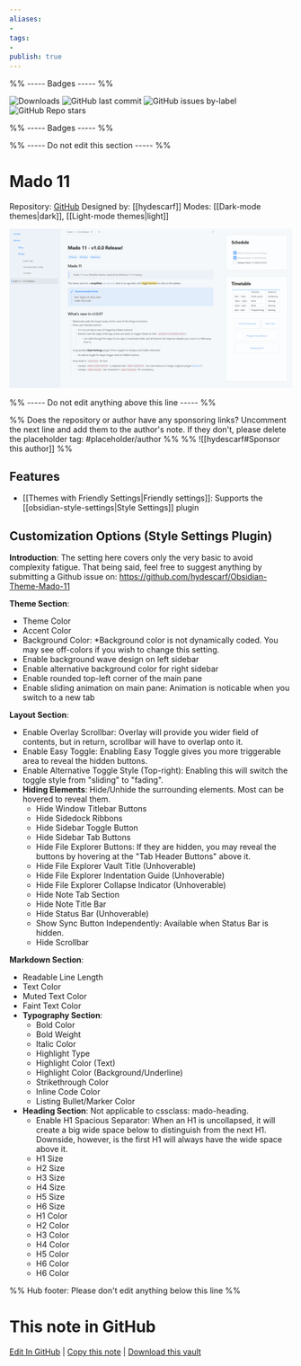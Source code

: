 ```yaml
---
aliases:
- 
tags: 
- 
publish: true
---
```


%% ----- Badges ----- %%

![Downloads](https://img.shields.io/badge/downloads-27062-573E7A?style=for-the-badge&logo=)
![GitHub last commit](https://img.shields.io/github/last-commit/hydescarf/Obsidian-Theme-Mado-11?color=573E7A&label=last%20update&logo=github&style=for-the-badge)
![GitHub issues by-label](https://img.shields.io/github/issues/hydescarf/Obsidian-Theme-Mado-11/help%20wanted?color=573E7A&logo=github&style=for-the-badge) 
![GitHub Repo stars](https://img.shields.io/github/stars/hydescarf/Obsidian-Theme-Mado-11?color=573E7A&logo=github&style=for-the-badge)

%% ----- Badges ----- %%

%% ----- Do not edit this section ----- %%

# Mado 11

Repository: [GitHub](https://github.com/hydescarf/Obsidian-Theme-Mado-11)
Designed by: [[hydescarf]]
Modes: [[Dark-mode themes|dark]], [[Light-mode themes|light]]



![screenshot](https://github.com/hydescarf/Obsidian-Theme-Mado-11/raw/HEAD/img/store-cover.png)

%% ----- Do not edit anything above this line ----- %% 

%% Does the repository or author have any sponsoring links? Uncomment the next line and add them to the author's note. If they don't, please delete the placeholder tag: #placeholder/author %%
%% ![[hydescarf#Sponsor this author]] %%


## Features

- [[Themes with Friendly Settings|Friendly settings]]: Supports the [[obsidian-style-settings|Style Settings]] plugin

## Customization Options (Style Settings Plugin) 

**Introduction**: The setting here covers only the very basic to avoid complexity fatigue. That being said, feel free to suggest anything by submitting a Github issue on: https://github.com/hydescarf/Obsidian-Theme-Mado-11

**Theme Section**: 
- Theme Color
- Accent Color
- Background Color: *Background color is not dynamically coded. You may see off-colors if you wish to change this setting.
- Enable background wave design on left sidebar
- Enable alternative background color for right sidebar
- Enable rounded top-left corner of the main pane
- Enable sliding animation on main pane: Animation is noticable when you switch to a new tab

**Layout Section**: 
- Enable Overlay Scrollbar: Overlay will provide you wider field of contents, but in return, scrollbar will have to overlap onto it.
- Enable Easy Toggle: Enabling Easy Toggle gives you more triggerable area to reveal the hidden buttons.
- Enable Alternative Toggle Style (Top-right): Enabling this will switch the toggle style from "sliding" to "fading".
- **Hiding Elements**: Hide/Unhide the surrounding elements. Most can be hovered to reveal them.
    - Hide Window Titlebar Buttons
    - Hide Sidedock Ribbons
    - Hide Sidebar Toggle Button
    - Hide Sidebar Tab Buttons
    - Hide File Explorer Buttons: If they are hidden, you may reveal the buttons by hovering at the "Tab Header Buttons" above it.
    - Hide File Explorer Vault Title (Unhoverable)
    - Hide File Explorer Indentation Guide (Unhoverable)
    - Hide File Explorer Collapse Indicator (Unhoverable)
    - Hide Note Tab Section
    - Hide Note Title Bar
    - Hide Status Bar (Unhoverable)
    - Show Sync Button Independently: Available when Status Bar is hidden.
    - Hide Scrollbar

**Markdown Section**: 
- Readable Line Length
- Text Color
- Muted Text Color
- Faint Text Color
- **Typography Section**: 
    - Bold Color
    - Bold Weight
    - Italic Color
    - Highlight Type
    - Highlight Color (Text)
    - Highlight Color (Background/Underline)
    - Strikethrough Color
    - Inline Code Color
    - Listing Bullet/Marker Color
- **Heading Section**: Not applicable to cssclass: mado-heading.
    - Enable H1 Spacious Separator: When an H1 is uncollapsed, it will create a big wide space below to distinguish from the next H1. Downside, however, is the first H1 will always have the wide space above it.
    - H1 Size
    - H2 Size
    - H3 Size
    - H4 Size
    - H5 Size
    - H6 Size
    - H1 Color
    - H2 Color
    - H3 Color
    - H4 Color
    - H5 Color
    - H6 Color
    - H6 Color


%% Hub footer: Please don't edit anything below this line %%

# This note in GitHub

<span class="git-footer">[Edit In GitHub](https://github.dev/obsidian-community/obsidian-hub/blob/main/02%20-%20Community%20Expansions/02.05%20All%20Community%20Expansions/Themes/Mado%2011.md "git-hub-edit-note") | [Copy this note](https://raw.githubusercontent.com/obsidian-community/obsidian-hub/main/02%20-%20Community%20Expansions/02.05%20All%20Community%20Expansions/Themes/Mado%2011.md "git-hub-copy-note") | [Download this vault](https://github.com/obsidian-community/obsidian-hub/archive/refs/heads/main.zip "git-hub-download-vault") </span>
